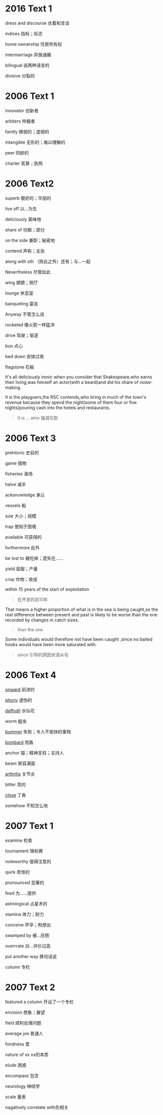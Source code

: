 # 2016 Text 1

dress and discourse 衣着和言谈

indices 指标；标志

home ownership 住房所有权

intermarriage 异族通婚

bilingual 说两种语言的

divisive 分裂的



# 2006 Text 1

innovator 创新者

arbiters 仲裁者

faintly 微弱的；虚弱的

intangible 无形的；难以理解的

peer 同龄的

charter 宪章；执照

# 2006 Text2

superb 极好的；华丽的

live off 以...为生

deliciously 美味地

share of 份额；部分

on the side 兼职；秘密地

contend 声称；主张

along with sth （除此之外）还有；与...一起

Nevertheless 尽管如此

wing 翅膀；侧厅

lounge 休息室

banqueting 宴会

Anyway 不管怎么说

rocketed 像火箭一样猛冲

drive 驾驶；驱逐

bun 点心

bed down 安排过夜

flagstone 石板



It's all deliciously ironic when you consider that Shakespeare,who earns their living,was himself an actor(with a beard)and did his share of noise-making.

It is the playgoers,the RSC contends,who bring in much of the town's revenue because they spend the night(some of them four or five nights)pouring cash into the hotels and restaurants.

>It is ... who 强调句型

# 2006 Text 3

prehitoric 史前的

game 猎物

fisheries 渔场

halve 减半

ackonowledge 承认

vessels 船

size 大小；规模

trap 使陷于困境

available 可获得的

furthermore 此外

be lost to 被吃掉；遗失在......

yield 屈服；产量

crop 作物；收成

within 15 years of the start of exploitation

>在开发的前15年

That means a higher proportion of what is in the sea is being caught,so the real difference between present and past is likely to be worse than the one recorded by changes in catch sizes.

>than the one

Some individuals would therefore not have been caught ,since no baited hooks would have been more saturated with.

>since 引导的原因状语从句

# 2006 Text 4

<u>onward</u> 前进的

<u>phony</u> 虚伪的

<u>daffodil</u> 水仙花

worm 蛆虫

<u>bummer</u> 失败；令人不愉快的事物

<u>bombard</u> 炮轰

anchor 锚；精神支柱；主持人

beam 笑容满面

<u>arthritis</u> 关节炎

bitter 苦的   

<u>clove</u> 丁香

somehow 不知怎么地

# 2007 Text 1

examine 检查

tournament 锦标赛

noteworthy 值得注意的

quirk 奇怪的

pronounced 显著的

feed 为......提供

astrological 占星术的

stamina 体力；耐力

conceive 怀孕；构想出

swamped by 被...压倒

overrrate 对...评价过高

put another way 换句话说

column 专栏



# 2007 Text 2

featured a column 开设了一个专栏

envision 想象；展望

field 顺利处理问题

average joe 普通人

fondness 爱

nature of xx xx的本质

elude 困惑

encompass 包含

neurology 神经学

scale 量表

nagatively correlate with负相关

